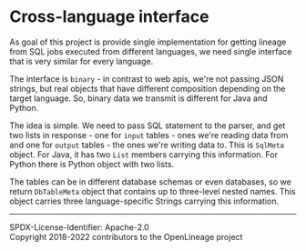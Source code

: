 # Cross-language interface

As goal of this project is provide single implementation for getting lineage from SQL jobs executed from different languages,
we need single interface that is very similar for every language.

The interface is `binary` - in contrast to web apis, we're not passing JSON strings, but real objects that have different 
composition depending on the target language. So, binary data we transmit is different for Java and Python.

The idea is simple. We need to pass SQL statement to the parser, and get two lists in response - one for `input` tables - ones we're reading data from
and one for `output` tables - the ones we're writing data to. This is `SqlMeta` object. For Java, it has two `List` members carrying this information.
For Python there is Python object with two lists.

The tables can be in different database schemas or even databases, so we return `DbTableMeta` object that contains up to three-level nested names.
This object carries three language-specific Strings carrying this information.

----
SPDX-License-Identifier: Apache-2.0\
Copyright 2018-2022 contributors to the OpenLineage project